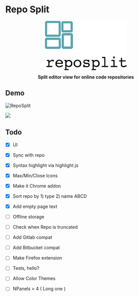 # Repo Split 

<div align="center">
  <img alt="Logo" src="extension/smallpromo.png" height="163px" />
</div>

<div align="center">
  <strong>Split editor view for online code repositories</strong>
</div>

## Demo
![RepoSplit](https://github.com/git-toni/reposplit/blob/master/extension/demo.gif)


<img src='extension/demo.gif' />

## Todo
- [x] UI
- [x] Sync with repo
- [x] Syntax highlight via highlight.js
- [x] Max/Min/Close Icons
- [x] Make it Chrome addon
- [x] Sort repo by 1) type 2) name ABCD
- [x] Add empty page text
- [ ] Offline storage
- [ ] Check when Repo is truncated
- [ ] Add Gitlab compat
- [ ] Add Bitbucket compat
- [ ] Make Firefox extension
- [ ] Tests, hello?
- [ ] Allow Color Themes
- [ ] NPanels > 4 ( Long one )

